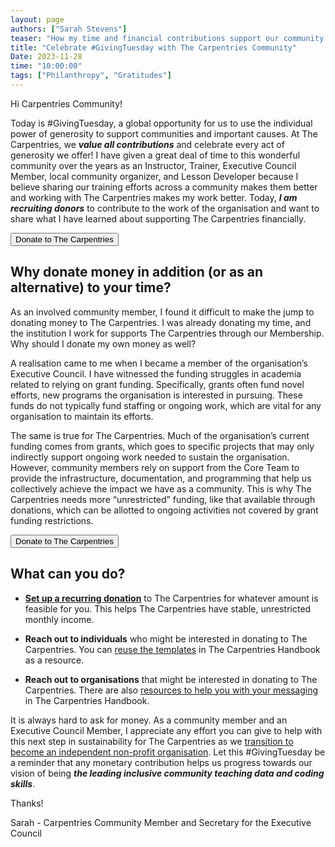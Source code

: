 ```yaml
---
layout: page
authors: ["Sarah Stevens"]
teaser: "How my time and financial contributions support our community and the organisation’s mission"
title: "Celebrate #GivingTuesday with The Carpentries Community"
Date: 2023-11-28
time: "10:00:00"
tags: ["Philanthropy", "Gratitudes"]
---
```


Hi Carpentries Community!

Today is #GivingTuesday, a global opportunity for us to use the individual power of generosity to support communities and important causes. At The Carpentries, we ***value all contributions*** and celebrate every act of generosity we offer! I have given a great deal of time to this wonderful community over the years as an Instructor, Trainer, Executive Council Member, local community organizer, and Lesson Developer because I believe sharing our training efforts across a community makes them better and working with The Carpentries makes my work better. Today, ***I am recruiting donors*** to contribute to the work of the organisation and want to share what I have learned about supporting The Carpentries financially.


<a href="https://carpentries.org/donate/">
        <button class="btn">
            Donate to The Carpentries
        </button>
</a>

## Why donate money in addition (or as an alternative) to your time?

As an involved community member, I found it difficult to make the jump to donating money to The Carpentries. I was already donating my time, and the institution I work for supports The Carpentries through our Membership. Why should I donate my own money as well?

A realisation came to me when I became a member of the organisation’s Executive Council. I have witnessed the funding struggles in academia related to relying on grant funding. Specifically, grants often fund novel efforts, new programs the organisation is interested in pursuing. These funds do not typically fund staffing or ongoing work, which are vital for any organisation to maintain its efforts.

The same is true for The Carpentries. Much of the organisation’s current funding comes from grants, which goes to specific projects that may only indirectly support ongoing work needed to sustain the organisation. However, community members rely on support from the Core Team to provide the infrastructure, documentation, and programming that help us collectively achieve the impact we have as a community. This is why The Carpentries needs more “unrestricted” funding, like that available through donations, which can be allotted to ongoing activities not covered by grant funding restrictions.

<a href="https://carpentries.org/donate/">
        <button class="btn">
            Donate to The Carpentries
        </button>
</a>

## What can you do?

* **[Set up a recurring donation](https://give.communityin.org/TheCarpentries?ref=ab_3YLLe3LMyx83YLLe3LMyx8)**  to The Carpentries for whatever amount is feasible for you. This helps The Carpentries have stable, unrestricted monthly income.

* **Reach out to individuals** who might be interested in donating to The Carpentries. You can [reuse the templates](https://docs.carpentries.org/topic_folders/fundraising/donation-request-resources.html) in The Carpentries Handbook as a resource.

* **Reach out to organisations** that might be interested in donating to The Carpentries.  There are also [resources to help you with your messaging](https://docs.carpentries.org/topic_folders/fundraising/donation-request-resources.html#donation-request-letter-organisation) in The Carpentries Handbook.

It is always hard to ask for money. As a community member and an Executive Council Member, I appreciate any effort you can give to help with this next step in sustainability for The Carpentries as we [transition to become an independent non-profit organisation](https://carpentries.org/blog/2023/08/Carpentries-transition-to-independent-status/). Let this #GivingTuesday be a reminder that any monetary contribution helps us progress towards our vision of being ***the leading inclusive community teaching data and coding skills***.

Thanks!

Sarah - Carpentries Community Member and Secretary for the Executive Council



